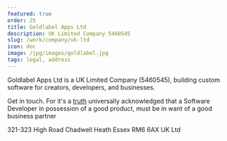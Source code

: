 ```yaml
---
featured: true
order: 25
title: Goldlabel Apps Ltd 
description: UK Limited Company 5460545
slug: /work/company/uk-ltd
icon: doc
image: /jpg/images/goldlabel.jpg
tags: legal, address
---
```

Goldlabel Apps Ltd is a UK Limited Company (5460545), building custom software for creators, developers, and businesses.

Get in touch. For it's a [truth](https://www.goodreads.com/quotes/5882-it-is-a-truth-universally-acknowledged-that-a-single-man) universally acknowledged that a Software Developer in possession of a good product, must be in want of a good business partner

321-323 High Road
Chadwell Heath
Essex RM6 6AX
UK Ltd